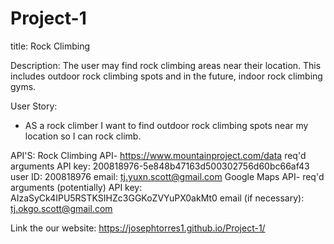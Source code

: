 # Project-1

title: Rock Climbing

Description: The user may find rock climbing areas near their location.
This includes outdoor rock climbing spots and in the future, indoor rock climbing gyms.


User Story:

- AS a rock climber I want to find outdoor rock climbing spots
  near my location so I can rock climb.

API'S:
Rock Climbing API- https://www.mountainproject.com/data
req'd arguments
API key: 200818976-5e848b47163d500302756d60bc66af43
user ID: 200818976
email: tj.yuxn.scott@gmail.com
Google Maps API-
req'd arguments (potentially)
API key: AIzaSyCk4IPU5RSTKSIHZc3GGKoZVYuPX0akMt0
email (if necessary): tj.okgo.scott@gmail.com

Link the our website: https://josephtorres1.github.io/Project-1/
